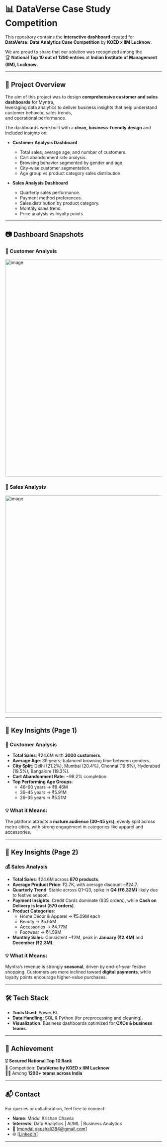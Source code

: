 # 📊 DataVerse Case Study Competition

This repository contains the **interactive dashboard** created for  
**DataVerse: Data Analytics Case Competition** by **KOED x IIM Lucknow**.  

We are proud to share that our solution was recognized among the  
🏆 **National Top 10 out of 1290 entries** at **Indian Institute of Management (IIM), Lucknow**.

---

## 📌 Project Overview

The aim of this project was to design **comprehensive customer and sales dashboards** for Myntra,  
leveraging data analytics to deliver business insights that help understand customer behavior, sales trends,  
and operational performance.

The dashboards were built with a **clean, business-friendly design** and included insights on:

- **Customer Analysis Dashboard**  
  - Total sales, average age, and number of customers.  
  - Cart abandonment rate analysis.  
  - Browsing behavior segmented by gender and age.  
  - City-wise customer segmentation.  
  - Age group vs product category sales distribution.  

- **Sales Analysis Dashboard**  
  - Quarterly sales performance.  
  - Payment method preferences.  
  - Sales distribution by product category.  
  - Monthly sales trend.  
  - Price analysis vs loyalty points.  

---

## 📷 Dashboard Snapshots

### 🔹 Customer Analysis
<img width="1000" height="700" alt="image" src="https://github.com/user-attachments/assets/f0cbb07e-1166-47fd-818d-c8ef22dc63a9" />

### 🔹 Sales Analysis
<img width="1000" height="700" alt="image" src="https://github.com/user-attachments/assets/bdbbd1fe-4998-44a7-aafd-2569c594e886" />


---

## 📑 Key Insights (Page 1)

### 👥 Customer Analysis
- **Total Sales**: ₹24.6M with **3000 customers**.  
- **Average Age**: 39 years; balanced browsing time between genders.  
- **City Split**: Delhi (21.2%), Mumbai (20.4%), Chennai (19.6%), Hyderabad (19.5%), Bangalore (19.3%).  
- **Cart Abandonment Rate**: ~98.2% completion.  
- **Top Performing Age Groups**:
  - 46–60 years → ₹8.46M  
  - 36–45 years → ₹5.91M  
  - 26–35 years → ₹5.51M  

### 💡 What it Means:
The platform attracts a **mature audience (30–45 yrs)**, evenly split across metro cities, with strong engagement in categories like apparel and accessories.

---

## 📑 Key Insights (Page 2)

### 💰 Sales Analysis
- **Total Sales**: ₹24.6M across **870 products**.  
- **Average Product Price**: ₹2.7K, with average discount ~₹24.7.  
- **Quarterly Trend**: Stable across Q1–Q3, spike in **Q4 (₹6.32M)** likely due to festive season.  
- **Payment Insights**: Credit Cards dominate (635 orders), while **Cash on Delivery is least (570 orders)**.  
- **Product Categories**:
  - Home Décor & Apparel → ₹5.09M each  
  - Beauty → ₹5.05M  
  - Accessories → ₹4.77M  
  - Footwear → ₹4.59M  
- **Monthly Sales**: Consistent ~₹2M, peak in **January (₹2.4M)** and **December (₹2.3M)**.

### 💡 What it Means:
Myntra’s revenue is strongly **seasonal**, driven by end-of-year festive shopping. Customers are more inclined toward **digital payments**, while loyalty points encourage higher-value purchases.

---

## 🛠️ Tech Stack

- **Tools Used**: Power BI.  
- **Data Handling**: SQL & Python (for preprocessing and cleaning).  
- **Visualization**: Business dashboards optimized for **CXOs & business teams**.  

---

## 🌟 Achievement

🎖️ **Secured National Top 10 Rank**  
📍 Competition: **DataVerse by KOED x IIM Lucknow**  
👨‍🎓 Among **1290+ teams across India**

---

## 📬 Contact

For queries or collaboration, feel free to connect:  

- **Name**: Mridul Krishan Chawla  
- **Interests**: Data Analytics | AI/ML | Business Analytics  
- 📧 [mondal.paushali384@gmail.com]  
- 🌐 [[LinkedIn](https://www.linkedin.com/in/paushali-mondal-483ba4250/)]  

---

